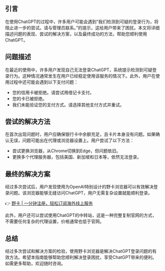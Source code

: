 ## 引言
在使用ChatGPT的过程中，许多用户可能会遇到“我们检测到可疑的登录行为，将阻止进一步的尝试。请与管理员联系。”的提示，这给用户带来了困扰。本文将详细描述问题的表现、尝试的解决方案，以及最终成功的方法，帮助您顺利使用ChatGPT。

## 问题描述
在最近的使用中，许多用户发现自己无法登录ChatGPT，系统提示检测到可疑登录行为。这种情况通常发生在用户已经稳定使用该服务的情况下。此外，用户在使用过程中还可能会遇到以下支付问题：

- 您的信用卡被拒绝。请尝试用借记卡支付。
- 您的卡已被拒绝。
- 我们未能验证您的支付方式。请选择其他支付方式并重试。

## 尝试的解决方法
在首次出现问题时，用户应确保银行卡中余额充足，且卡片本身没有问题。如果确认无误，问题可能出在代理或浏览器设置上。用户尝试了以下方法：

- 尝试更换浏览器，从Chrome切换到Edge，但问题依旧。
- 更换多个代理服务器，包括美国、新加坡和日本等，依然无法登录。

## 最终的解决方案
经过多次尝试后，用户发现使用为OpenAI特别设计的野卡浏览器可以有效解决登录问题。该浏览器能够无缝访问ChatGPT，用户无需复杂设置就能顺利登录。

👉 [野卡 | 一分钟注册，轻松订阅海外线上服务](https://bit.ly/bewildcard)

此外，用户还可以尝试使用ChatGPT的中转站，这是一种完整复制官网的方式，不需要任何复杂的代理设置，价格通常也低于官网。

## 总结
经过多次尝试和解决方案的检验，使用野卡浏览器是解决ChatGPT登录问题的有效方法。希望本指南能够帮助您顺利解决登录困扰，享受ChatGPT带来的便利。如需更多帮助，欢迎随时咨询。